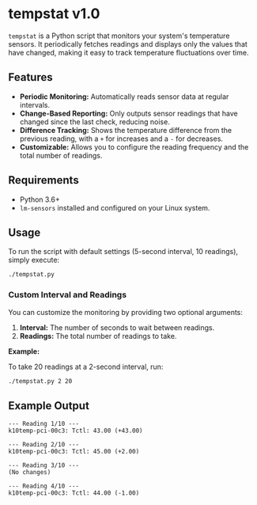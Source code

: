 # tempstat v1.0

`tempstat` is a Python script that monitors your system's temperature sensors. It periodically fetches readings and displays only the values that have changed, making it easy to track temperature fluctuations over time.

## Features

*   **Periodic Monitoring:** Automatically reads sensor data at regular intervals.
*   **Change-Based Reporting:** Only outputs sensor readings that have changed since the last check, reducing noise.
*   **Difference Tracking:** Shows the temperature difference from the previous reading, with a `+` for increases and a `-` for decreases.
*   **Customizable:** Allows you to configure the reading frequency and the total number of readings.

## Requirements

*   Python 3.6+
*   `lm-sensors` installed and configured on your Linux system.

## Usage

To run the script with default settings (5-second interval, 10 readings), simply execute:

```bash
./tempstat.py
```

### Custom Interval and Readings

You can customize the monitoring by providing two optional arguments:

1.  **Interval:** The number of seconds to wait between readings.
2.  **Readings:** The total number of readings to take.

**Example:**

To take 20 readings at a 2-second interval, run:

```bash
./tempstat.py 2 20
```

## Example Output

```
--- Reading 1/10 ---
k10temp-pci-00c3: Tctl: 43.00 (+43.00)

--- Reading 2/10 ---
k10temp-pci-00c3: Tctl: 45.00 (+2.00)

--- Reading 3/10 ---
(No changes)

--- Reading 4/10 ---
k10temp-pci-00c3: Tctl: 44.00 (-1.00)
```